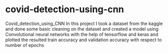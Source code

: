 # covid-detection-using-cnn
Covid_detection_using_CNN In this project I took a dataset from the kaggle and done some basic cleaning on the dataset and created a model using Convolutional neural networks with the help of tensorflow and keras and plotted the resulted train accuracy and validation accuracy with respect to number of epochs
